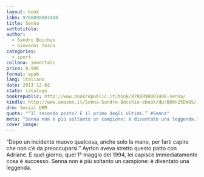 ```yaml
---
layout: book
isbn: 9788898001408
title: Senna
sottotitolo:
author:
  - Sandro Bocchio
  - Giovanni Tosco
categories:
  - sport
collana: immortali
price: 0.99€
format: epub
lang: italiano
date: 2013-12-02
state: catalogo
bookrepublic: http://www.bookrepublic.it/book/9788898001408-senna/
kindle: http://www.amazon.it/Senna-Sandro-Bocchio-ebook/dp/B00H25DW8S/
drm: Social DRM
quote: "“Il secondo posto? È il primo degli ultimi.” #Senna"
meta: "Senna non è più soltanto un campione: è diventato una leggenda."
cover_image:
---
```

“Dopo un incidente muovo qualcosa, anche solo la mano, per farti capire che non c’è da preoccuparsi.” Ayrton aveva stretto questo patto con Adriane. E quel giorno, quel 1° maggio del 1994, lei capisce immediatamente cosa è successo. Senna non è più soltanto un campione: è diventato una leggenda.